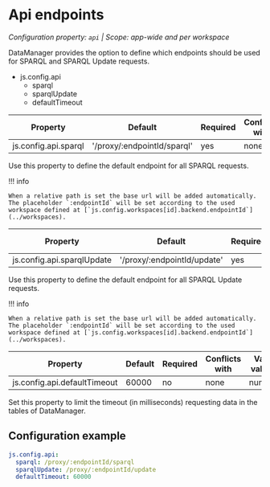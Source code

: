 # Api endpoints

*Configuration property: `api` | Scope: app-wide and per workspace*

DataManager provides the option to define which endpoints should be used for SPARQL and SPARQL Update requests.

-   js.config.api
    -   sparql
    -   sparqlUpdate
    -   defaultTimeout

| Property | Default | Required | Conflicts with | Valid values |
| -------- | ------- | -------- | -------------- | ------------ |
| js.config.api.sparql | '/proxy/:endpointId/sparql' | yes | none | string |

Use this property to define the default endpoint for all SPARQL requests.

!!! info

    When a relative path is set the base url will be added automatically. The placeholder `:endpointId` will be set according to the used workspace defined at [`js.config.workspaces[id].backend.endpointId`](../workspaces).

| Property | Default | Required | Conflicts with | Valid values |
| -------- | ------- | -------- | -------------- | ------------ |
| js.config.api.sparqlUpdate | '/proxy/:endpointId/update' | yes | none | string |

Use this property to define the default endpoint for all SPARQL Update requests.

!!! info

    When a relative path is set the base url will be added automatically. The placeholder `:endpointId` will be set according to the used workspace defined at [`js.config.workspaces[id].backend.endpointId`](../workspaces).

| Property | Default | Required | Conflicts with | Valid values |
| -------- | ------- | -------- | -------------- | ------------ |
| js.config.api.defaultTimeout | 60000 | no | none | number |

Set this property to limit the timeout (in milliseconds) requesting data in the tables of DataManager.

## Configuration example

``` yaml
js.config.api:
  sparql: /proxy/:endpointId/sparql
  sparqlUpdate: /proxy/:endpointId/update
  defaultTimeout: 60000
```
